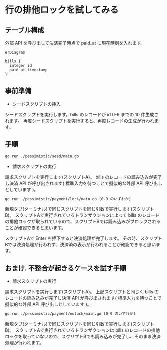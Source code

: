 # 行の排他ロックを試してみる

## テーブル構成

外部 API を呼び出して決済完了時点で paid_at に現在時刻を入れます。

```mermaid
erDiagram

bills {
  integer id
  paid_at timestamp
}
```

## 事前準備

- シードスクリプトの挿入

シードスクリプトを実行します。bills のレコードが id 0-9 までの 10 件生成されます。
再度シードスクリプトを実行すると、再度レコードの生成が行われます。

## 手順

```bash
go run ./pessimistic/seed/main.go
```

- 請求スクリプトの実行

請求スクリプトを実行します(スクリプトA)。
bills のレコードの読み込みが完了し決済 API が呼び出されます( 標準入力を待つことで擬似的な外部 API 呼び出しとしています )。

```bash
go run ./pessimistic/payment/lock/main.go [0-9 のいずれか]
```

新規タブ(ターミナル)で同じスクリプトを同じ引数で実行します(スクリプトB)。
スクリプトAで実行されているトランザクションによって bills のレコードの排他ロックが取られているので、スクリプトBでは読み込みがブロックされることが確認できると思います。

スクリプトAで Enter を押下すると決済処理が完了します。
その時、スクリプトBでは決済処理が行われず、決済済の表示が行われることが確認できると思います。

## おまけ. 不整合が起きるケースを試す手順

- 請求スクリプトの実行

請求スクリプトを実行します(スクリプトA)。
上記スクリプトと同じく bills のレコードの読み込みが完了し決済 API が呼び出されます( 標準入力を待つことで擬似的な外部 API 呼び出しとしています )。

```bash
go run ./pessimistic/payment/nolock/main.go [0-9 のいずれか]
```

新規タブ(ターミナル)で同じスクリプトを同じ引数で実行します(スクリプトB)。
スクリプトAで実行されているトランザクションは bills のレコードの排他ロックを取っていないので、スクリプトBでも読み込みが完了し、そのまま決済処理が行われます。
